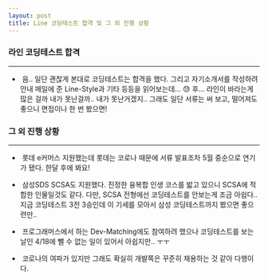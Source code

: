 ```yaml
---
layout: post
title: Line 코딩테스트 합격 및 그 외 진행 상황
---
```




### 라인 코딩테스트 합격

---

-   &nbsp;음.. 일단 괜찮게 본대로 코딩테스트는 합격을 했다. 그리고 자기소개서를 작성하려 안내 메일에 준 Line-Style과 기타 등등을 읽어보는데... :sweat: 후... 라인이 바라는게 많은 걸까 내가 못난걸까.. 내가 못난거겠지.. 그래도 일단 서류는 써 보고, 떨어져도 좋으니 면접이나 한 번 봤으면!



### 그 외 진행 상황

---

- &nbsp;롯데 e커머스 지원했는데 롯데는 코로나 때문에 서류 발표조차 5월 중순으로 연기가 됐다. 한달 후에 봐요!

- &nbsp;삼성SDS SCSA도 지원했다. 진정한 융복합 인생 코스를 밟고 있으니 SCSA에 적합한 인물일것도 같다. 다만, SCSA 전형에선 코딩테스트를 안보는게 조금 아쉽다.. 지금 코딩테스트 3전 3승인데 이 기세를 모아서 삼성 코딩테스트까지 봤으면 좋으련만..

- &nbsp;프로그래머스에서 하는 Dev-Matching에도 참여하려 했으나 코딩테스트를 보는 날인 4/18에 뺄 수 없는 일이 있어서 아쉽지만.. ㅜㅜ

- &nbsp;코로나의 여파가 있지만 그래도 확실히 개발쪽은 꾸준히 채용하는 것 같아 다행이다. 
